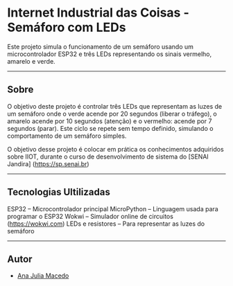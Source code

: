 # Internet Industrial das Coisas - Semáforo com LEDs
Este projeto simula o funcionamento de um semáforo usando um microcontrolador ESP32 e três LEDs representando os sinais vermelho, amarelo e verde.

---
## Sobre
O objetivo deste projeto é controlar três LEDs que representam as luzes de um semáforo onde o verde acende por 20 segundos (liberar o tráfego), o amarelo acende por 10 segundos (atenção) e o vermelho: acende por 7 segundos (parar).
Este ciclo se repete sem tempo definido, simulando o comportamento de um semáforo simples.


O objetivo desse projeto é colocar em prática os conhecimentos adquiridos sobre IIOT, durante o curso de desenvolvimento de sistema do [SENAI Jandira] (https://sp.senai.br)

---
## Tecnologias Ultilizadas 
ESP32 – Microcontrolador principal
MicroPython – Linguagem usada para programar o ESP32
Wokwi – Simulador online de circuitos (https://wokwi.com)
LEDs e resistores – Para representar as luzes do semáforo

---
## Autor
- [Ana Julia Macedo](www.linkedin.com/in/ana-júlia-macedo-157990308)
